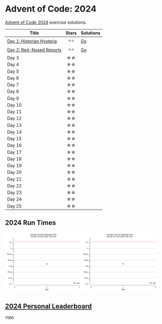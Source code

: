 # Advent of Code: 2024

[Advent of Code 2024](https://adventofcode.com/2024) exercise solutions.

<!-- ★ ☆ -->

| Title                            | Stars | Solutions |
| -------------------------------- | :---: | --------- |
| [Day 1: Historian Hysteria][rm1] |  ⭐⭐   | [Go][go1] |
| [Day 2: Red-Nosed Reports][rm2]  |  ⭐⭐   | [Go][go2] |
| Day 3                            |  ☆☆   |           |
| Day 4                            |  ☆☆   |           |
| Day 5                            |  ☆☆   |           |
| Day 6                            |  ☆☆   |           |
| Day 7                            |  ☆☆   |           |
| Day 8                            |  ☆☆   |           |
| Day 9                            |  ☆☆   |           |
| Day 10                           |  ☆☆   |           |
| Day 11                           |  ☆☆   |           |
| Day 12                           |  ☆☆   |           |
| Day 13                           |  ☆☆   |           |
| Day 14                           |  ☆☆   |           |
| Day 15                           |  ☆☆   |           |
| Day 16                           |  ☆☆   |           |
| Day 17                           |  ☆☆   |           |
| Day 18                           |  ☆☆   |           |
| Day 19                           |  ☆☆   |           |
| Day 20                           |  ☆☆   |           |
| Day 21                           |  ☆☆   |           |
| Day 22                           |  ☆☆   |           |
| Day 23                           |  ☆☆   |           |
| Day 24                           |  ☆☆   |           |
| Day 25                           |  ☆☆   |           |

## 2024 Run Times

![2024 exercise run-time graphs](run-times.png)

## [2024 Personal Leaderboard](https://adventofcode.com/2024/leaderboard/self)

```text
TODO
```

<!-- reference links -->

[rm1]: 01-historianHysteria/README.md
[go1]: 01-historianHysteria/go
[rm2]: 02-red-NosedReports/README.md
[go2]: 02-red-NosedReports/go
